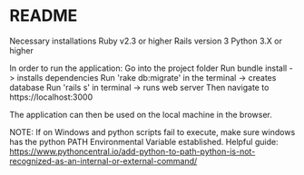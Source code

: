 # README

Necessary installations 
	Ruby v2.3 or higher 
	Rails version 3
	Python 3.X or higher

In order to run the application:
  Go into the project folder
  Run bundle install -> installs dependencies
  Run 'rake db:migrate' in the terminal -> creates database
  Run 'rails s' in terminal -> runs web server
  Then navigate to https://localhost:3000

The application can then be used on the local machine in the browser.

NOTE: If on Windows and python scripts fail to execute, make sure windows has the python PATH Environmental Variable established. Helpful guide: https://www.pythoncentral.io/add-python-to-path-python-is-not-recognized-as-an-internal-or-external-command/
